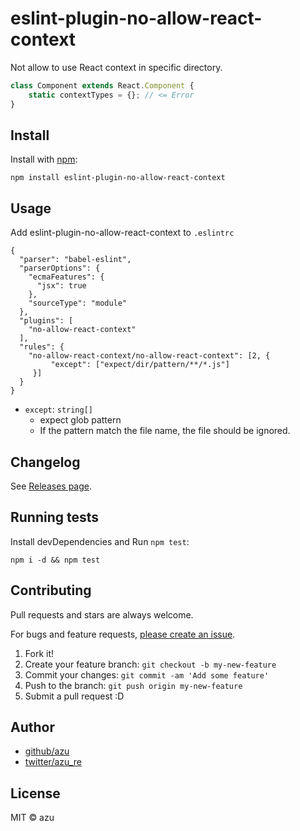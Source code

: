 # eslint-plugin-no-allow-react-context

Not allow to use React context in specific directory.

```js
class Component extends React.Component { 
    static contextTypes = {}; // <= Error
}
```

## Install

Install with [npm](https://www.npmjs.com/):

    npm install eslint-plugin-no-allow-react-context

## Usage

Add eslint-plugin-no-allow-react-context to `.eslintrc` 

```
{
  "parser": "babel-eslint",
  "parserOptions": {
    "ecmaFeatures": {
      "jsx": true
    },
    "sourceType": "module"
  },
  "plugins": [
    "no-allow-react-context"
  ],
  "rules": {
    "no-allow-react-context/no-allow-react-context": [2, {
         "except": ["expect/dir/pattern/**/*.js"]
     }]
  }
}
```

- `except`: `string[]`
    - expect glob pattern
    - If the pattern match the file name, the file should be ignored.

## Changelog

See [Releases page](https://github.com/azu/eslint-plugin-no-allow-react-context/releases).

## Running tests

Install devDependencies and Run `npm test`:

    npm i -d && npm test

## Contributing

Pull requests and stars are always welcome.

For bugs and feature requests, [please create an issue](https://github.com/azu/eslint-plugin-no-allow-react-context/issues).

1. Fork it!
2. Create your feature branch: `git checkout -b my-new-feature`
3. Commit your changes: `git commit -am 'Add some feature'`
4. Push to the branch: `git push origin my-new-feature`
5. Submit a pull request :D

## Author

- [github/azu](https://github.com/azu)
- [twitter/azu_re](https://twitter.com/azu_re)

## License

MIT © azu
